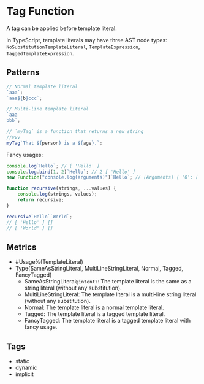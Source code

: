 # Tag Function

A tag can be applied before template literal.

In TypeScript, template literals may have three AST node
types: `NoSubstitutionTemplateLiteral`, `TemplateExpression`, `TaggedTemplateExpression`.

## Patterns

```js
// Normal template literal
`aaa`;
`aaa${b}ccc`;

// Multi-line template literal
`aaa
bbb`;

// `myTag` is a function that returns a new string
//vvv
myTag`That ${person} is a ${age}.`;
```

Fancy usages:

```js
console.log`Hello`; // [ 'Hello' ]
console.log.bind(1, 2)`Hello`; // 2 [ 'Hello' ]
new Function("console.log(arguments)")`Hello`; // [Arguments] { '0': [ 'Hello' ] }

function recursive(strings, ...values) {
    console.log(strings, values);
    return recursive;
}

recursive`Hello``World`;
// [ 'Hello' ] []
// [ 'World' ] []
```

## Metrics

* #Usage%(TemplateLiteral)
* Type{SameAsStringLiteral, MultiLineStringLiteral, Normal, Tagged, FancyTagged}
    * SameAsStringLiteral`@intent?`: The template literal is the same as a string
      literal (without any substitution).
    * MultiLineStringLiteral: The template literal is a multi-line string literal (without
      any substitution).
    * Normal: The template literal is a normal template literal.
    * Tagged: The template literal is a tagged template literal.
    * FancyTagged: The template literal is a tagged template literal with fancy usage.

## Tags

* static
* dynamic
* implicit
